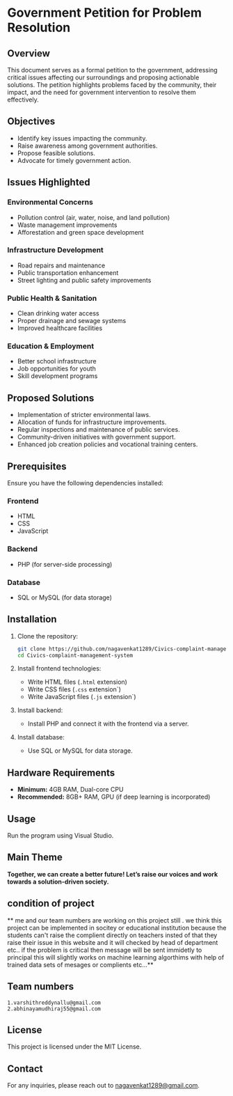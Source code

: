 # Government Petition for Problem Resolution

## Overview
This document serves as a formal petition to the government, addressing critical issues affecting our surroundings and proposing actionable solutions. The petition highlights problems faced by the community, their impact, and the need for government intervention to resolve them effectively.

## Objectives
- Identify key issues impacting the community.
- Raise awareness among government authorities.
- Propose feasible solutions.
- Advocate for timely government action.

## Issues Highlighted

### Environmental Concerns
- Pollution control (air, water, noise, and land pollution)
- Waste management improvements
- Afforestation and green space development

### Infrastructure Development
- Road repairs and maintenance
- Public transportation enhancement
- Street lighting and public safety improvements

### Public Health & Sanitation
- Clean drinking water access
- Proper drainage and sewage systems
- Improved healthcare facilities

### Education & Employment
- Better school infrastructure
- Job opportunities for youth
- Skill development programs

## Proposed Solutions
- Implementation of stricter environmental laws.
- Allocation of funds for infrastructure improvements.
- Regular inspections and maintenance of public services.
- Community-driven initiatives with government support.
- Enhanced job creation policies and vocational training centers.

## Prerequisites
Ensure you have the following dependencies installed:

### Frontend
- HTML
- CSS
- JavaScript

### Backend
- PHP (for server-side processing)

### Database
- SQL or MySQL (for data storage)

## Installation
1. Clone the repository:
   ```sh
   git clone https://github.com/nagavenkat1289/Civics-complaint-management-system.git
   cd Civics-complaint-management-system
   ```

2. Install frontend technologies:
   - Write HTML files (`.html` extension)
   - Write CSS files (`.css` extension`)
   - Write JavaScript files (`.js` extension`)

3. Install backend:
   - Install PHP and connect it with the frontend via a server.

4. Install database:
   - Use SQL or MySQL for data storage.

## Hardware Requirements
- **Minimum:** 4GB RAM, Dual-core CPU
- **Recommended:** 8GB+ RAM, GPU (if deep learning is incorporated)

## Usage
Run the program using Visual Studio.

## Main Theme
**Together, we can create a better future! Let’s raise our voices and work towards a solution-driven society.**
## condition of project 
** me and our  team numbers  are working on this project still .
we think this project can be implemented in socitey or educational institution because the students can't raise the complient directly on teachers insted of that they raise their issue in this website and it will checked by head of department etc.. if the problem is critical then message will be sent immidetly to principal this will slightly works on machine learning algorthims with  help of trained data sets of mesages or complients etc...**
## Team numbers
    1.varshithreddynallu@gmail.com
    2.abhinayamudhiraj55@gmail.com

## License
This project is licensed under the MIT License.

## Contact
For any inquiries, please reach out to nagavenkat1289@gmail.com.
